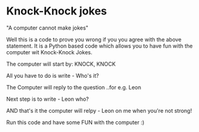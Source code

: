 # Knock-Knock jokes
"A computer cannot make jokes"

Well this is a code to prove you wrong if you you agree with the above statement.
It is a Python based code which allows you to have fun with the computer wit Knock-Knock Jokes.

The computer will start by: KNOCK, KNOCK

All you have to do is write  -   Who's it?

The Computer will reply to the question ..for e.g. Leon

Next step is to write -   Leon who?

AND that's it the computer will relpy  -  Leon on me when you're not strong!



Run this code and have some FUN with the computer  :)

 

